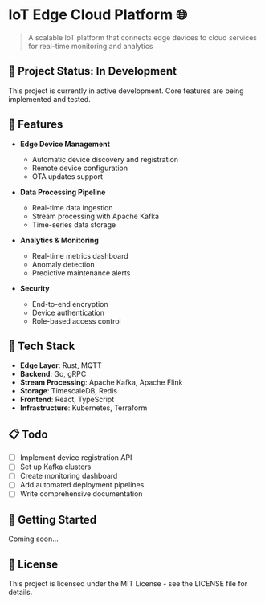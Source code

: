 # IoT Edge Cloud Platform 🌐

> A scalable IoT platform that connects edge devices to cloud services for real-time monitoring and analytics

## 🚧 Project Status: In Development

This project is currently in active development. Core features are being implemented and tested.

## 🎯 Features

- **Edge Device Management**
  - Automatic device discovery and registration
  - Remote device configuration
  - OTA updates support

- **Data Processing Pipeline**
  - Real-time data ingestion
  - Stream processing with Apache Kafka
  - Time-series data storage

- **Analytics & Monitoring**
  - Real-time metrics dashboard
  - Anomaly detection
  - Predictive maintenance alerts

- **Security**
  - End-to-end encryption
  - Device authentication
  - Role-based access control

## 🔧 Tech Stack

- **Edge Layer**: Rust, MQTT
- **Backend**: Go, gRPC
- **Stream Processing**: Apache Kafka, Apache Flink
- **Storage**: TimescaleDB, Redis
- **Frontend**: React, TypeScript
- **Infrastructure**: Kubernetes, Terraform

## 📋 Todo

- [ ] Implement device registration API
- [ ] Set up Kafka clusters
- [ ] Create monitoring dashboard
- [ ] Add automated deployment pipelines
- [ ] Write comprehensive documentation

## 🚀 Getting Started

Coming soon...

## 📜 License

This project is licensed under the MIT License - see the LICENSE file for details.
